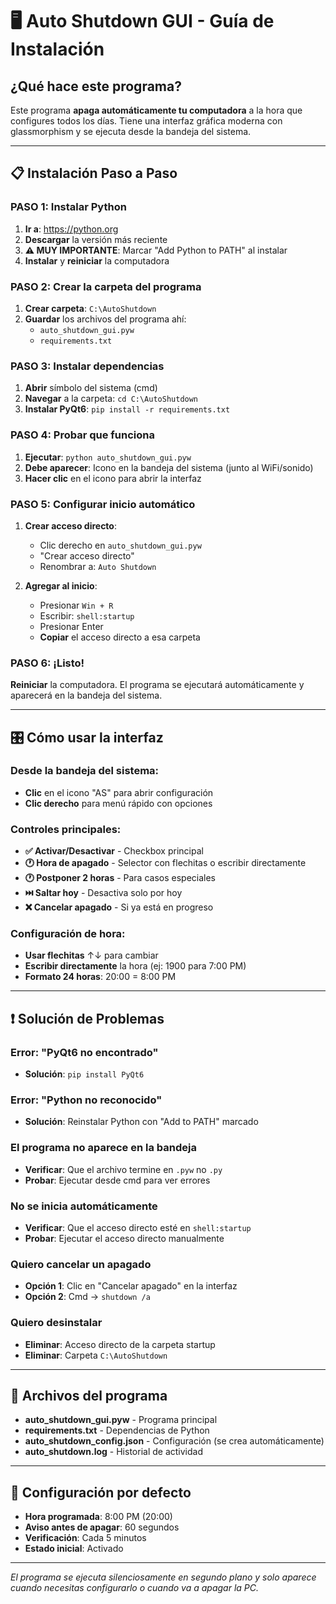 # 🖥️ Auto Shutdown GUI - Guía de Instalación

## ¿Qué hace este programa?

Este programa **apaga automáticamente tu computadora** a la hora que configures todos los días. Tiene una interfaz gráfica moderna con glassmorphism y se ejecuta desde la bandeja del sistema.

---

## 📋 Instalación Paso a Paso

### **PASO 1: Instalar Python**

1. **Ir a**: https://python.org
2. **Descargar** la versión más reciente
3. **⚠️ MUY IMPORTANTE**: Marcar "Add Python to PATH" al instalar
4. **Instalar** y **reiniciar** la computadora

### **PASO 2: Crear la carpeta del programa**

1. **Crear carpeta**: `C:\AutoShutdown`
2. **Guardar** los archivos del programa ahí:
   - `auto_shutdown_gui.pyw`
   - `requirements.txt`

### **PASO 3: Instalar dependencias**

1. **Abrir** símbolo del sistema (cmd)
2. **Navegar** a la carpeta: `cd C:\AutoShutdown`
3. **Instalar PyQt6**: `pip install -r requirements.txt`

### **PASO 4: Probar que funciona**

1. **Ejecutar**: `python auto_shutdown_gui.pyw`
2. **Debe aparecer**: Icono en la bandeja del sistema (junto al WiFi/sonido)
3. **Hacer clic** en el icono para abrir la interfaz

### **PASO 5: Configurar inicio automático**

1. **Crear acceso directo**:

   - Clic derecho en `auto_shutdown_gui.pyw`
   - "Crear acceso directo"
   - Renombrar a: `Auto Shutdown`

2. **Agregar al inicio**:
   - Presionar `Win + R`
   - Escribir: `shell:startup`
   - Presionar Enter
   - **Copiar** el acceso directo a esa carpeta

### **PASO 6: ¡Listo!**

**Reiniciar** la computadora. El programa se ejecutará automáticamente y aparecerá en la bandeja del sistema.

---

## 🎛️ Cómo usar la interfaz

### **Desde la bandeja del sistema:**

- **Clic** en el icono "AS" para abrir configuración
- **Clic derecho** para menú rápido con opciones

### **Controles principales:**

- **✅ Activar/Desactivar** - Checkbox principal
- **🕐 Hora de apagado** - Selector con flechitas o escribir directamente
- **🕐 Postponer 2 horas** - Para casos especiales
- **⏭️ Saltar hoy** - Desactiva solo por hoy
- **❌ Cancelar apagado** - Si ya está en progreso

### **Configuración de hora:**

- **Usar flechitas** ↑↓ para cambiar
- **Escribir directamente** la hora (ej: 1900 para 7:00 PM)
- **Formato 24 horas**: 20:00 = 8:00 PM

---

## ❗ Solución de Problemas

### **Error: "PyQt6 no encontrado"**

- **Solución**: `pip install PyQt6`

### **Error: "Python no reconocido"**

- **Solución**: Reinstalar Python con "Add to PATH" marcado

### **El programa no aparece en la bandeja**

- **Verificar**: Que el archivo termine en `.pyw` no `.py`
- **Probar**: Ejecutar desde cmd para ver errores

### **No se inicia automáticamente**

- **Verificar**: Que el acceso directo esté en `shell:startup`
- **Probar**: Ejecutar el acceso directo manualmente

### **Quiero cancelar un apagado**

- **Opción 1**: Clic en "Cancelar apagado" en la interfaz
- **Opción 2**: Cmd → `shutdown /a`

### **Quiero desinstalar**

- **Eliminar**: Acceso directo de la carpeta startup
- **Eliminar**: Carpeta `C:\AutoShutdown`

---

## 📄 Archivos del programa

- **auto_shutdown_gui.pyw** - Programa principal
- **requirements.txt** - Dependencias de Python
- **auto_shutdown_config.json** - Configuración (se crea automáticamente)
- **auto_shutdown.log** - Historial de actividad

---

## 🔧 Configuración por defecto

- **Hora programada**: 8:00 PM (20:00)
- **Aviso antes de apagar**: 60 segundos
- **Verificación**: Cada 5 minutos
- **Estado inicial**: Activado

---

_El programa se ejecuta silenciosamente en segundo plano y solo aparece cuando necesitas configurarlo o cuando va a apagar la PC._
